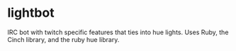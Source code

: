# lightbot
IRC bot with twitch specific features that ties into hue lights. Uses Ruby, the Cinch library, and the ruby hue library.
